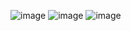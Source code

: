 ![image](https://user-images.githubusercontent.com/114208839/201988963-a607314a-3d28-4acc-a10b-92fe4682a378.png)
![image](https://user-images.githubusercontent.com/114208839/201989023-21343e09-149f-4ec1-9822-dbdde35751d9.png)
![image](https://user-images.githubusercontent.com/114208839/201989071-86ab5c5a-9d26-40c8-bdf9-8489b564d5da.png)
